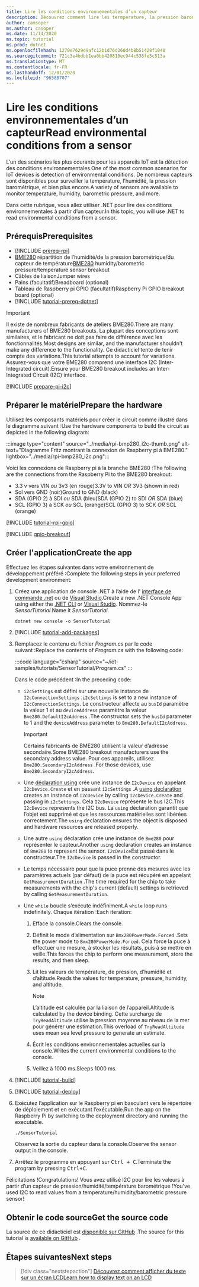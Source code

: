 ```yaml
---
title: Lire les conditions environnementales d’un capteur
description: Découvrez comment lire les termperature, la pression barométrique et l’humidité avec les bibliothèques .NET IoT.
author: camsoper
ms.author: casoper
ms.date: 11/14/2020
ms.topic: tutorial
ms.prod: dotnet
ms.openlocfilehash: 1270e7629e9afc12b1d76d260d4b8b51428f1040
ms.sourcegitcommit: 721c3e4bdbb1ea0bb420818ec944c538fe5c513a
ms.translationtype: MT
ms.contentlocale: fr-FR
ms.lasthandoff: 12/01/2020
ms.locfileid: "96588707"
---
```

# <a name="read-environmental-conditions-from-a-sensor"></a><span data-ttu-id="09548-103">Lire les conditions environnementales d’un capteur</span><span class="sxs-lookup"><span data-stu-id="09548-103">Read environmental conditions from a sensor</span></span>

<span data-ttu-id="09548-104">L’un des scénarios les plus courants pour les appareils IoT est la détection des conditions environnementales.</span><span class="sxs-lookup"><span data-stu-id="09548-104">One of the most common scenarios for IoT devices is detection of environmental conditions.</span></span> <span data-ttu-id="09548-105">De nombreux capteurs sont disponibles pour surveiller la température, l’humidité, la pression barométrique, et bien plus encore.</span><span class="sxs-lookup"><span data-stu-id="09548-105">A variety of sensors are available to monitor temperature, humidity, barometric pressure, and more.</span></span>

<span data-ttu-id="09548-106">Dans cette rubrique, vous allez utiliser .NET pour lire des conditions environnementales à partir d’un capteur.</span><span class="sxs-lookup"><span data-stu-id="09548-106">In this topic, you will use .NET to read environmental conditions from a sensor.</span></span>

## <a name="prerequisites"></a><span data-ttu-id="09548-107">Prérequis</span><span class="sxs-lookup"><span data-stu-id="09548-107">Prerequisites</span></span>

- [!INCLUDE [prereq-rpi](../includes/prereq-rpi.md)]
- <span data-ttu-id="09548-108">[BME280](https://learn.adafruit.com/adafruit-bme280-humidity-barometric-pressure-temperature-sensor-breakout) <span class="docon docon-navigate-external x-hidden-focus"></span> répartition de l’humidité/de la pression barométrique/du capteur de température</span><span class="sxs-lookup"><span data-stu-id="09548-108">[BME280](https://learn.adafruit.com/adafruit-bme280-humidity-barometric-pressure-temperature-sensor-breakout) <span class="docon docon-navigate-external x-hidden-focus"></span> humidity/barometric pressure/temperature sensor breakout</span></span>
- <span data-ttu-id="09548-109">Câbles de liaison</span><span class="sxs-lookup"><span data-stu-id="09548-109">Jumper wires</span></span>
- <span data-ttu-id="09548-110">Pains (facultatif)</span><span class="sxs-lookup"><span data-stu-id="09548-110">Breadboard (optional)</span></span>
- <span data-ttu-id="09548-111">Tableau de Raspberry pi GPIO (facultatif)</span><span class="sxs-lookup"><span data-stu-id="09548-111">Raspberry Pi GPIO breakout board (optional)</span></span>
- [!INCLUDE [tutorial-prereq-dotnet](../includes/tutorial-prereq-dotnet.md)]

> [!IMPORTANT]
> <span data-ttu-id="09548-112">Il existe de nombreux fabricants de ateliers BME280.</span><span class="sxs-lookup"><span data-stu-id="09548-112">There are many manufacturers of BME280 breakouts.</span></span> <span data-ttu-id="09548-113">La plupart des conceptions sont similaires, et le fabricant ne doit pas faire de différence avec les fonctionnalités.</span><span class="sxs-lookup"><span data-stu-id="09548-113">Most designs are similar, and the manufacturer shouldn't make any difference to the functionality.</span></span> <span data-ttu-id="09548-114">Ce didacticiel tente de tenir compte des variations.</span><span class="sxs-lookup"><span data-stu-id="09548-114">This tutorial attempts to account for variations.</span></span> <span data-ttu-id="09548-115">Assurez-vous que votre BME280 comprend une interface I2C (Inter-Integrated circuit).</span><span class="sxs-lookup"><span data-stu-id="09548-115">Ensure your BME280 breakout includes an Inter-Integrated Circuit (I2C) interface.</span></span>

[!INCLUDE [prepare-pi-i2c](../includes/prepare-pi-i2c.md)]

## <a name="prepare-the-hardware"></a><span data-ttu-id="09548-116">Préparer le matériel</span><span class="sxs-lookup"><span data-stu-id="09548-116">Prepare the hardware</span></span>

<span data-ttu-id="09548-117">Utilisez les composants matériels pour créer le circuit comme illustré dans le diagramme suivant :</span><span class="sxs-lookup"><span data-stu-id="09548-117">Use the hardware components to build the circuit as depicted in the following diagram:</span></span>

:::image type="content" source="../media/rpi-bmp280_i2c-thumb.png" alt-text="Diagramme Fritz montrant la connexion de Raspberry pi à BME280." lightbox="../media/rpi-bmp280_i2c.png":::

<span data-ttu-id="09548-119">Voici les connexions de Raspberry pi à la branche BME280 :</span><span class="sxs-lookup"><span data-stu-id="09548-119">The following are the connections from the Raspberry Pi to the BME280 breakout:</span></span>

- <span data-ttu-id="09548-120">3.3 v vers VIN *ou* 3v3 (en rouge)</span><span class="sxs-lookup"><span data-stu-id="09548-120">3.3V to VIN *OR* 3V3 (shown in red)</span></span>
- <span data-ttu-id="09548-121">Sol vers GND (noir)</span><span class="sxs-lookup"><span data-stu-id="09548-121">Ground to GND (black)</span></span>
- <span data-ttu-id="09548-122">SDA (GPIO 2) à SDI *ou* SDA (bleu)</span><span class="sxs-lookup"><span data-stu-id="09548-122">SDA (GPIO 2) to SDI *OR* SDA (blue)</span></span>
- <span data-ttu-id="09548-123">SCL (GPIO 3) à SCK *ou* SCL (orange)</span><span class="sxs-lookup"><span data-stu-id="09548-123">SCL (GPIO 3) to SCK *OR* SCL (orange)</span></span>

[!INCLUDE [tutorial-rpi-gpio](../includes/tutorial-rpi-gpio.md)]

[!INCLUDE [gpio-breakout](../includes/gpio-breakout.md)]

## <a name="create-the-app"></a><span data-ttu-id="09548-124">Créer l'application</span><span class="sxs-lookup"><span data-stu-id="09548-124">Create the app</span></span>

<span data-ttu-id="09548-125">Effectuez les étapes suivantes dans votre environnement de développement préféré :</span><span class="sxs-lookup"><span data-stu-id="09548-125">Complete the following steps in your preferred development environment:</span></span>

1. <span data-ttu-id="09548-126">Créez une application de console .NET à l’aide de l' [interface de commande .net](../../core/tools/dotnet-new.md) ou de [Visual Studio](../../core/tutorials/with-visual-studio.md).</span><span class="sxs-lookup"><span data-stu-id="09548-126">Create a new .NET Console App using either the [.NET CLI](../../core/tools/dotnet-new.md) or [Visual Studio](../../core/tutorials/with-visual-studio.md).</span></span> <span data-ttu-id="09548-127">Nommez-le *SensorTutorial*.</span><span class="sxs-lookup"><span data-stu-id="09548-127">Name it *SensorTutorial*.</span></span>

    ```dotnetcli
    dotnet new console -o SensorTutorial
    ```

1. [!INCLUDE [tutorial-add-packages](../includes/tutorial-add-packages.md)]
1. <span data-ttu-id="09548-128">Remplacez le contenu du fichier *Program.cs* par le code suivant :</span><span class="sxs-lookup"><span data-stu-id="09548-128">Replace the contents of *Program.cs* with the following code:</span></span>

    :::code language="csharp" source="~/iot-samples/tutorials/SensorTutorial/Program.cs" :::

    <span data-ttu-id="09548-129">Dans le code précédent :</span><span class="sxs-lookup"><span data-stu-id="09548-129">In the preceding code:</span></span>

    - <span data-ttu-id="09548-130">`i2cSettings` est défini sur une nouvelle instance de `I2cConnectionSettings` .</span><span class="sxs-lookup"><span data-stu-id="09548-130">`i2cSettings` is set to a new instance of `I2cConnectionSettings`.</span></span> <span data-ttu-id="09548-131">Le constructeur affecte au `busId` paramètre la valeur 1 et au `deviceAddress` paramètre la valeur `Bme280.DefaultI2cAddress` .</span><span class="sxs-lookup"><span data-stu-id="09548-131">The constructor sets the `busId` parameter to 1 and the `deviceAddress` parameter to `Bme280.DefaultI2cAddress`.</span></span>

        > [!IMPORTANT]
        > <span data-ttu-id="09548-132">Certains fabricants de BME280 utilisent la valeur d’adresse secondaire.</span><span class="sxs-lookup"><span data-stu-id="09548-132">Some BME280 breakout manufacturers use the secondary address value.</span></span> <span data-ttu-id="09548-133">Pour ces appareils, utilisez `Bme280.SecondaryI2cAddress` .</span><span class="sxs-lookup"><span data-stu-id="09548-133">For those devices, use `Bme280.SecondaryI2cAddress`.</span></span>

    - <span data-ttu-id="09548-134">Une [déclaration using](../../csharp/whats-new/csharp-8.md#using-declarations) crée une instance de `I2cDevice` en appelant `I2cDevice.Create` et en passant `i2cSettings` .</span><span class="sxs-lookup"><span data-stu-id="09548-134">A [using declaration](../../csharp/whats-new/csharp-8.md#using-declarations) creates an instance of `I2cDevice` by calling `I2cDevice.Create` and passing in `i2cSettings`.</span></span> <span data-ttu-id="09548-135">Cela `I2cDevice` représente le bus I2C.</span><span class="sxs-lookup"><span data-stu-id="09548-135">This `I2cDevice` represents the I2C bus.</span></span> <span data-ttu-id="09548-136">La `using` déclaration garantit que l’objet est supprimé et que les ressources matérielles sont libérées correctement.</span><span class="sxs-lookup"><span data-stu-id="09548-136">The `using` declaration ensures the object is disposed and hardware resources are released properly.</span></span>
    - <span data-ttu-id="09548-137">Une autre `using` déclaration crée une instance de `Bme280` pour représenter le capteur.</span><span class="sxs-lookup"><span data-stu-id="09548-137">Another `using` declaration creates an instance of `Bme280` to represent the sensor.</span></span> <span data-ttu-id="09548-138">`I2cDevice`Est passé dans le constructeur.</span><span class="sxs-lookup"><span data-stu-id="09548-138">The `I2cDevice` is passed in the constructor.</span></span>
    - <span data-ttu-id="09548-139">Le temps nécessaire pour que la puce prenne des mesures avec les paramètres actuels (par défaut) de la puce est récupéré en appelant `GetMeasurementDuration` .</span><span class="sxs-lookup"><span data-stu-id="09548-139">The time required for the chip to take measurements with the chip's current (default) settings is retrieved by calling `GetMeasurementDuration`.</span></span>
    - <span data-ttu-id="09548-140">Une `while` boucle s’exécute indéfiniment.</span><span class="sxs-lookup"><span data-stu-id="09548-140">A `while` loop runs indefinitely.</span></span> <span data-ttu-id="09548-141">Chaque itération :</span><span class="sxs-lookup"><span data-stu-id="09548-141">Each iteration:</span></span>
        1. <span data-ttu-id="09548-142">Efface la console.</span><span class="sxs-lookup"><span data-stu-id="09548-142">Clears the console.</span></span>
        1. <span data-ttu-id="09548-143">Définit le mode d’alimentation sur `Bmx280PowerMode.Forced` .</span><span class="sxs-lookup"><span data-stu-id="09548-143">Sets the power mode to `Bmx280PowerMode.Forced`.</span></span> <span data-ttu-id="09548-144">Cela force la puce à effectuer une mesure, à stocker les résultats, puis à se mettre en veille.</span><span class="sxs-lookup"><span data-stu-id="09548-144">This forces the chip to perform one measurement, store the results, and then sleep.</span></span>
        1. <span data-ttu-id="09548-145">Lit les valeurs de température, de pression, d’humidité et d’altitude.</span><span class="sxs-lookup"><span data-stu-id="09548-145">Reads the values for temperature, pressure, humidity, and altitude.</span></span>

            > [!NOTE]
            > <span data-ttu-id="09548-146">L’altitude est calculée par la liaison de l’appareil.</span><span class="sxs-lookup"><span data-stu-id="09548-146">Altitude is calculated by the device binding.</span></span> <span data-ttu-id="09548-147">Cette surcharge de `TryReadAltitude` utilise la pression moyenne au niveau de la mer pour générer une estimation.</span><span class="sxs-lookup"><span data-stu-id="09548-147">This overload of `TryReadAltitude` uses mean sea level pressure to generate an estimate.</span></span>

        1. <span data-ttu-id="09548-148">Écrit les conditions environnementales actuelles sur la console.</span><span class="sxs-lookup"><span data-stu-id="09548-148">Writes the current environmental conditions to the console.</span></span>
        1. <span data-ttu-id="09548-149">Veillez à 1000 ms.</span><span class="sxs-lookup"><span data-stu-id="09548-149">Sleeps 1000 ms.</span></span>

1. [!INCLUDE [tutorial-build](../includes/tutorial-build.md)]
1. [!INCLUDE [tutorial-deploy](../includes/tutorial-deploy.md)]
1. <span data-ttu-id="09548-150">Exécutez l’application sur le Raspberry pi en basculant vers le répertoire de déploiement et en exécutant l’exécutable.</span><span class="sxs-lookup"><span data-stu-id="09548-150">Run the app on the Raspberry Pi by switching to the deployment directory and running the executable.</span></span>

    ```bash
    ./SensorTutorial
    ```

    <span data-ttu-id="09548-151">Observez la sortie du capteur dans la console.</span><span class="sxs-lookup"><span data-stu-id="09548-151">Observe the sensor output in the console.</span></span>

1. <span data-ttu-id="09548-152">Arrêtez le programme en appuyant sur <kbd>Ctrl + C</kbd>.</span><span class="sxs-lookup"><span data-stu-id="09548-152">Terminate the program by pressing <kbd>Ctrl+C</kbd>.</span></span>

<span data-ttu-id="09548-153">Félicitations !</span><span class="sxs-lookup"><span data-stu-id="09548-153">Congratulations!</span></span> <span data-ttu-id="09548-154">Vous avez utilisé I2C pour lire les valeurs à partir d’un capteur de pression/humidité/température barométrique !</span><span class="sxs-lookup"><span data-stu-id="09548-154">You've used I2C to read values from a temperature/humidity/barometric pressure sensor!</span></span>

## <a name="get-the-source-code"></a><span data-ttu-id="09548-155">Obtenir le code source</span><span class="sxs-lookup"><span data-stu-id="09548-155">Get the source code</span></span>

<span data-ttu-id="09548-156">La source de ce didacticiel est [disponible sur GitHub](https://github.com/MicrosoftDocs/dotnet-iot-assets/tree/master/tutorials/SensorTutorial) <span class="docon docon-navigate-external x-hidden-focus"></span> .</span><span class="sxs-lookup"><span data-stu-id="09548-156">The source for this tutorial is [available on GitHub](https://github.com/MicrosoftDocs/dotnet-iot-assets/tree/master/tutorials/SensorTutorial) <span class="docon docon-navigate-external x-hidden-focus"></span>.</span></span>

## <a name="next-steps"></a><span data-ttu-id="09548-157">Étapes suivantes</span><span class="sxs-lookup"><span data-stu-id="09548-157">Next steps</span></span>

> [!div class="nextstepaction"]
> [<span data-ttu-id="09548-158">Découvrez comment afficher du texte sur un écran LCD</span><span class="sxs-lookup"><span data-stu-id="09548-158">Learn how to display text on an LCD</span></span>](../tutorials/lcd-display.md)
